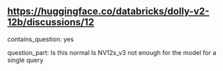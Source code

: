 ## https://huggingface.co/databricks/dolly-v2-12b/discussions/12

contains_question: yes

question_part: Is this normal Is NV12s_v3 not enough for the model for a single query